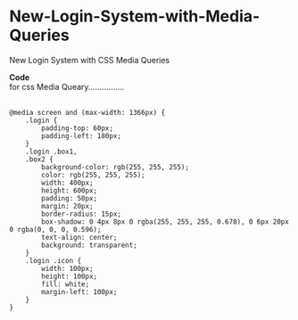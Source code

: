 # New-Login-System-with-Media-Queries
New Login System with CSS Media Queries


<b> Code </b> <br>
for css Media Queary................
<br><br>

    @media screen and (max-width: 1366px) {
        .login {
            padding-top: 60px;
            padding-left: 180px;
        }
        .login .box1,
        .box2 {
            background-color: rgb(255, 255, 255);
            color: rgb(255, 255, 255);
            width: 400px;
            height: 600px;
            padding: 50px;
            margin: 20px;
            border-radius: 15px;
            box-shadow: 0 4px 8px 0 rgba(255, 255, 255, 0.678), 0 6px 20px 0 rgba(0, 0, 0, 0.596);
            text-align: center;
            background: transparent;
        }
        .login .icon {
            width: 100px;
            height: 100px;
            fill: white;
            margin-left: 100px;
        }
    }

